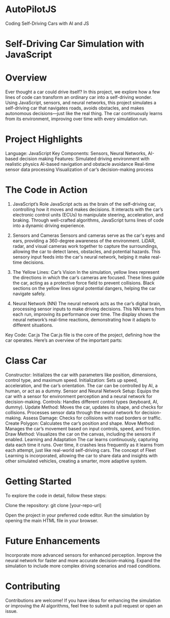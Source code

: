 # AutoPilotJS
Coding Self-Driving Cars with AI and JS

# Self-Driving Car Simulation with JavaScript
# Overview
Ever thought a car could drive itself? In this project, we explore how a few lines of code can transform an ordinary car into a self-driving wonder. Using JavaScript, sensors, and neural networks, this project simulates a self-driving car that navigates roads, avoids obstacles, and makes autonomous decisions—just like the real thing. The car continuously learns from its environment, improving over time with every simulation run.

# Project Highlights
Language: JavaScript
Key Components: Sensors, Neural Networks, AI-based decision making
Features:
Simulated driving environment with realistic physics
AI-based navigation and obstacle avoidance
Real-time sensor data processing
Visualization of car’s decision-making process

# The Code in Action
1. JavaScript’s Role
JavaScript acts as the brain of the self-driving car, controlling how it moves and makes decisions. It interacts with the car’s electronic control units (ECUs) to manipulate steering, acceleration, and braking. Through well-crafted algorithms, JavaScript turns lines of code into a dynamic driving experience.

2. Sensors and Cameras
Sensors and cameras serve as the car's eyes and ears, providing a 360-degree awareness of the environment. LiDAR, radar, and visual cameras work together to capture the surroundings, allowing the car to detect lanes, obstacles, and potential hazards. This sensory input feeds into the car's neural network, helping it make real-time decisions.

3. The Yellow Lines: Car’s Vision
In the simulation, yellow lines represent the directions in which the car’s cameras are focused. These lines guide the car, acting as a protective force field to prevent collisions. Black sections on the yellow lines signal potential dangers, helping the car navigate safely.

4. Neural Network (NN)
The neural network acts as the car’s digital brain, processing sensor inputs to make driving decisions. This NN learns from each run, improving its performance over time. The display shows the neural network’s real-time reactions, demonstrating how it adapts to different situations.

Key Code: Car.js
The Car.js file is the core of the project, defining how the car operates. Here’s an overview of the important parts:

# Class Car
Constructor: Initializes the car with parameters like position, dimensions, control type, and maximum speed.
Initialization: Sets up speed, acceleration, and the car’s orientation. The car can be controlled by AI, a human, or act as a dummy.
Sensor and Neural Network Setup: Equips the car with a sensor for environment perception and a neural network for decision-making.
Controls: Handles different control types (keyboard, AI, dummy).
Update Method: Moves the car, updates its shape, and checks for collisions. Processes sensor data through the neural network for decision-making.
Assess Damage: Checks for collisions with road borders or traffic.
Create Polygon: Calculates the car’s position and shape.
Move Method: Manages the car’s movement based on input controls, speed, and friction.
Draw Method: Visualizes the car on the canvas, including the sensors if enabled.
Learning and Adaptation
The car learns continuously, capturing data each time it runs. Over time, it crashes less frequently as it learns from each attempt, just like real-world self-driving cars. The concept of Fleet Learning is incorporated, allowing the car to share data and insights with other simulated vehicles, creating a smarter, more adaptive system.

# Getting Started
To explore the code in detail, follow these steps:

Clone the repository:
git clone [your-repo-url]

Open the project in your preferred code editor.
Run the simulation by opening the main HTML file in your browser.

# Future Enhancements
Incorporate more advanced sensors for enhanced perception.
Improve the neural network for faster and more accurate decision-making.
Expand the simulation to include more complex driving scenarios and road conditions.

# Contributing
Contributions are welcome! If you have ideas for enhancing the simulation or improving the AI algorithms, feel free to submit a pull request or open an issue.

